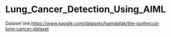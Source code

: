 # Lung_Cancer_Detection_Using_AIML
Dataset link:https://www.kaggle.com/datasets/hamdallak/the-iqothnccd-lung-cancer-dataset
